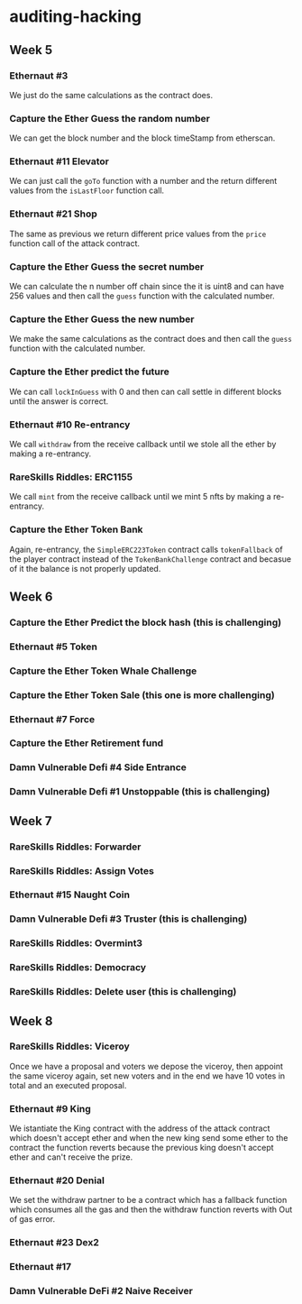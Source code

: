 # auditing-hacking

## Week 5

### Ethernaut #3

We just do the same calculations as the contract does.

### Capture the Ether Guess the random number

We can get the block number and the block timeStamp from etherscan.

### Ethernaut #11 Elevator

We can just call the `goTo` function with a number and the return different values from the `isLastFloor` function call.

### Ethernaut #21 Shop

The same as previous we return different price values from the `price` function call of the attack contract.

### Capture the Ether Guess the secret number

We can calculate the n number off chain since the it is uint8 and can have 256 values and then call the `guess` function with the calculated number.

### Capture the Ether Guess the new number

We make the same calculations as the contract does and then call the `guess` function with the calculated number.

### Capture the Ether predict the future

We can call `lockInGuess` with 0 and then can call settle in different blocks until the answer is correct.

### Ethernaut #10 Re-entrancy

We call `withdraw` from the receive callback until we stole all the ether by making a re-entrancy.

### RareSkills Riddles: ERC1155

We call `mint` from the receive callback until we mint 5 nfts by making a re-entrancy.

### Capture the Ether Token Bank

Again, re-entrancy, the `SimpleERC223Token` contract calls `tokenFallback` of the player contract instead of the `TokenBankChallenge` contract and becasue of it the balance is not properly updated.

## Week 6

### Capture the Ether Predict the block hash (this is challenging)

### Ethernaut #5 Token

### Capture the Ether Token Whale Challenge

### Capture the Ether Token Sale (this one is more challenging)

### Ethernaut #7 Force

### Capture the Ether Retirement fund

### Damn Vulnerable Defi #4 Side Entrance

### Damn Vulnerable Defi #1 Unstoppable (this is challenging)

## Week 7

### RareSkills Riddles: Forwarder

### RareSkills Riddles: Assign Votes

### Ethernaut #15 Naught Coin

### Damn Vulnerable Defi #3 Truster (this is challenging)

### RareSkills Riddles: Overmint3

### RareSkills Riddles: Democracy

### RareSkills Riddles: Delete user (this is challenging)

## Week 8

### RareSkills Riddles: Viceroy

Once we have a proposal and voters we depose the viceroy, then appoint the same viceroy again, set new voters and in the end we have 10 votes in total and an executed proposal.

### Ethernaut #9 King

We istantiate the King contract with the address of the attack contract which doesn't accept ether and when the new king send some ether to the contract the function reverts because the previous king doesn't accept ether and can't receive the prize.

### Ethernaut #20 Denial

We set the withdraw partner to be a contract which has a fallback function which consumes all the gas and then the withdraw function reverts with Out of gas error.

### Ethernaut #23 Dex2

### Ethernaut #17

### Damn Vulnerable DeFi #2 Naive Receiver
